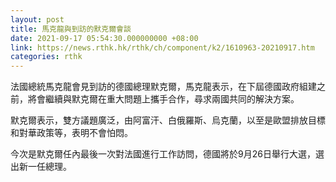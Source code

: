 ```yaml
---
layout: post
title: 馬克龍與到訪的默克爾會談
date: 2021-09-17 05:54:30.000000000 +08:00
link: https://news.rthk.hk/rthk/ch/component/k2/1610963-20210917.htm
categories: rthk
---
```


法國總統馬克龍會見到訪的德國總理默克爾，馬克龍表示，在下屆德國政府組建之前，將會繼續與默克爾在重大問題上攜手合作，尋求兩國共同的解決方案。

默克爾表示，雙方議題廣泛，由阿富汗、白俄羅斯、烏克蘭，以至是歐盟排放目標和對華政策等，表明不會怕悶。

今次是默克爾任內最後一次對法國進行工作訪問，德國將於9月26日舉行大選，選出新一任總理。
